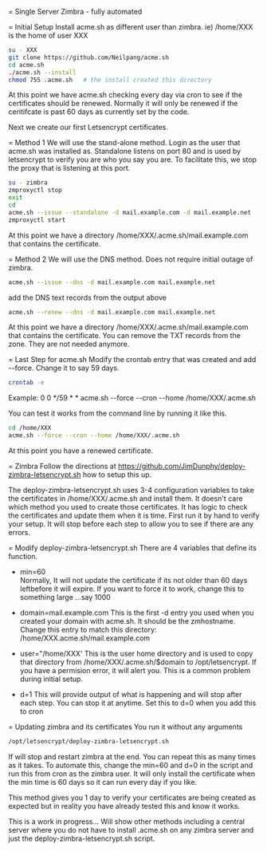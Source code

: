= Single Server Zimbra - fully automated

= Initial Setup
Install acme.sh as different user than zimbra.
ie) /home/XXX is the home of user XXX

```bash
su - XXX   
git clone https://github.com/Neilpang/acme.sh
cd acme.sh
./acme.sh --install
chmod 755 .acme.sh   # the install created this directory
```
At this point we have acme.sh checking every day via cron to see if the certificates should be renewed. Normally it will only be renewed if the ceritifcate is past 60 days as currently set by the code.

Next we create our first Letsencrypt certificates. 

= Method 1
We will use the stand-alone method. Login as the user that acme.sh was installed as. Standalone listens on port 80 and is used by letsencrypt to verify you are who you say you are. To facilitate this, we stop the proxy that is listening at this port. 

```bash
su - zimbra
zmproxyctl stop
exit
cd
acme.sh --issue --standalone -d mail.example.com -d mail.example.net
zmproxyctl start
```
At this point we have a directory /home/XXX/.acme.sh/mail.example.com that contains the certificate.

= Method 2
We will use the DNS method.  Does not require initial outage of zimbra.

```bash
acme.sh --issue --dns -d mail.example.com mail.example.net
```
add the DNS text records from the output above
```bash
acme.sh --renew --dns -d mail.example.com mail.example.net
```

At this point we have a directory /home/XXX/.acme.sh/mail.example.com that contains the certificate. You can remove the TXT records from the zone. They are not needed anymore.

= Last Step for acme.sh
Modify the crontab entry that was created and add --force. Change it to say 59 days.  
```bash
crontab -e
```
Example: 
 0 0 */59 * * acme.sh --force --cron --home /home/XXX/.acme.sh

You can test it works from the command line by running it like this.

```bash
cd /home/XXX
acme.sh --force --cron --home /home/XXX/.acme.sh
```

At this point you have a renewed certificate.  

= Zimbra
Follow the directions at https://github.com/JimDunphy/deploy-zimbra-letsencrypt.sh how to setup this up.

The deploy-zimbra-letsencrypt.sh uses 3-4 configuration variables to take the certificates in /home/XXX/.acme.sh and install them.  It doesn't care which method you used to create those certificates. It has logic to check the certificates and update them when it is time. First run it by hand to verify your setup. It will stop before each step to allow you to see if there are any errors.

= Modify deploy-zimbra-letsencrypt.sh 
There are 4 variables that define its function.

- min=60  
Normally, It will not update the certificate if its not older than 60 days leftbefore it will expire. If you want to force it to work, change this to something large ...say 1000

- domain=mail.example.com
This is the first -d entry you used when you created your domain with acme.sh. It should be the zmhostname. Change this entry to match this directory:
/home/XXX.acme.sh/mail.example.com

- user="/home/XXX'
This is the user home directory and is used to copy that directory from /home/XXX/.acme.sh/$domain to /opt/letsencrypt. If you have a permision error, it will alert you. This is a common problem during initial setup.

- d=1
This will provide output of what is happening and will stop after each step. You can stop it at anytime. Set this to d=0 when you add this to cron

= Updating zimbra and its certificates
You run it without any arguments
```bash
/opt/letsencrypt/deploy-zimbra-letsencrypt.sh
```

If will stop and restart zimbra at the end. You can repeat this as many times as it takes. To automate this, change the min=60 and d=0 in the script and run this from cron as the zimbra user. It will only install the certificate when the min time is 60 days so it can run every day if you like.

This method gives you 1 day to verify your certificates are being created as expected but in reality you have already tested this and know it works.  

This is a work in progress... Will show other methods including a central server where you do not have to install .acme.sh on any zimbra server and just the deploy-zimbra-letsencrypt.sh script.


